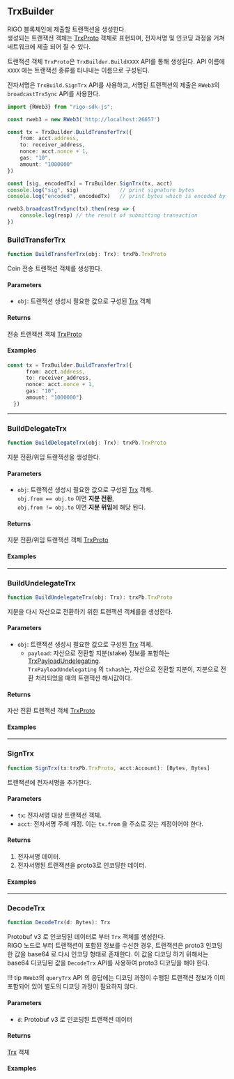 ## TrxBuilder
RIGO 블록체인에 제출할 트랜잭션을 생성한다.  
생성되는 트랜잭션 객체는 [TrxProto](../internals/data.md#trxproto) 객체로 표현되며, 
전자서명 및 인코딩 과정을 거쳐 네트워크에 제출 되어 질 수 있다.

트랜잭션 객체 `TrxProto`은 `TrxBuilder.BuildXXXX` API를 통해 생성된다.
API 이름에 `XXXX` 에는 트랜잭션 종류를 타나내는 이름으로 구성된다.  

전자서명은 `TrxBuild.SignTrx` API를 사용하고, 
서명된 트랜잭션의 제출은 `RWeb3`의 `broadcastTrxSync` API를 사용한다.

```ts
import {RWeb3} from "rigo-sdk-js";

const rweb3 = new RWeb3('http://localhost:26657')

const tx = TrxBuilder.BuildTransferTrx({
    from: acct.address,
    to: receiver_address,
    nonce: acct.nonce + 1,
    gas: "10",
    amount: "1000000"
})

const [sig, encodedTx] = TrxBuilder.SignTrx(tx, acct)
console.log("sig", sig)             // print signature bytes
console.log("encoded", encodedTx)   // print bytes which is encoded by protobuf v3

rweb3.broadcastTrxSync(tx).then(resp => {
    console.log(resp) // the result of submitting transaction
})

```

### BuildTransferTrx
```ts
function BuildTransferTrx(obj: Trx): trxPb.TrxProto
```
Coin 전송 트랜잭션 객체를 생성한다.

#### Parameters
- `obj`: 트랜잭션 생성시 필요한 값으로 구성된 [Trx](../internals/data.md#trx) 객체

#### Returns
전송 트랜잭션 객체 [TrxProto](../internals/data.md#trxproto) 

#### Examples
```ts
const tx = TrxBuilder.BuildTransferTrx({
      from: acct.address,
      to: receiver_address,
      nonce: acct.nonce + 1,
      gas: "10",
      amount: "1000000"}
  })
```

---


### BuildDelegateTrx
```ts
function BuildDelegateTrx(obj: Trx): trxPb.TrxProto
```
지분 전환/위임 트랜잭션을 생성한다.

#### Parameters
- `obj`: 트랜잭션 생성시 필요한 값으로 구성된 [Trx](../internals/data.md#trx) 객체.  
  `obj.from == obj.to` 이면 **지분 전환**,  
  `obj.from != obj.to` 이면 **지분 위임**에 해당 된다.

#### Returns
지분 전환/위임 트랜잭션 객체 [TrxProto](../internals/data.md#trxproto)

#### Examples

---

### BuildUndelegateTrx
```ts
function BuildUndelegateTrx(obj: Trx): trxPb.TrxProto
```
지분을 다시 자산으로 전환하기 위한 트랜잭션 객체를을 생성한다.

#### Parameters
- `obj`: 트랜잭션 생성시 필요한 값으로 구성된 [Trx](../internals/data.md#trx) 객체.
    - `payload`: 자산으로 전환할 지분(stake) 정보를 포함하는 [TrxPayloadUndelegating](../internals/data.md#trxpayloadundelegating).  
    `TrxPayloadUndelegating` 의 `txhash`는, 자산으로 전환할 지분이, 지분으로 전환 처리되었을 때의 트랜잭션 해시값이다.

#### Returns
자산 전환 트랜잭션 객체 [TrxProto](../internals/data.md#trxproto)

#### Examples

---

### SignTrx
```ts
function SignTrx(tx:trxPb.TrxProto, acct:Account): [Bytes, Bytes]
```
트랜잭션에 전자서명을 추가한다.

#### Parameters
- `tx`: 전자서명 대상 트랜잭션 객체.
- `acct`: 전자서명 주체 계정. 이는 `tx.from` 을 주소로 갖는 계정이어야 한다.

#### Returns
1. 전자서명 데이터.
2. 전자서명된 트랜잭션을 proto3로 인코딩한 데이터.

#### Examples

---

### DecodeTrx
```ts
function DecodeTrx(d: Bytes): Trx
```
Protobuf v3 로 인코딩된 데이터로 부터 `Trx` 객체를 생성한다.  
RIGO 노드로 부터 트랜잭션이 포함된 정보를 수신한 경우, 트랜잭션은 proto3 인코딩한 값을 base64 로 다시 인코딩 형태로 존재한다.
이 값을 디코딩 하기 위해서는 base64 디코딩된 값을 `DecodeTrx` API를 사용하여 proto3 디코딩을 해야 한다.  

!!! tip
    `RWeb3`의 `queryTrx` API 의 응답에는 디코딩 과정이 수행된 트랜잭션 정보가 이미 포함되어 있어 별도의 디코딩 과정이 필요하지 않다. 
    

#### Parameters
- `d`: Protobuf v3 로 인코딩된 트랜잭션 데이터

#### Returns
[Trx](../internals/data.md#trx) 객체

#### Examples
